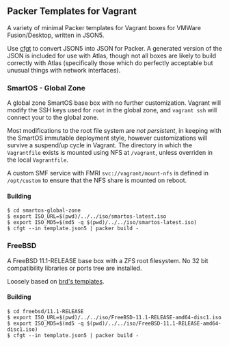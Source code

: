 ## Packer Templates for Vagrant

A variety of minimal Packer templates for Vagrant boxes for VMWare Fusion/Desktop, written in JSON5.

Use [cfgt](github.com/sean-/cfgt) to convert JSON5 into JSON for Packer. A generated version of the
JSON is included for use with Atlas, though not all boxes are likely to build correctly with Atlas
(specifically those which do perfectly acceptable but unusual things with network interfaces).

### SmartOS - Global Zone

A global zone SmartOS base box with no further customization. Vagrant will modify the SSH keys used
for `root` in the global zone, and `vagrant ssh` will connect your to the global zone.
	
Most modifications to the root file system are _not persistent_, in keeping with the SmartOS
immutable deployment style, however customizations will survive a suspend/up cycle in Vagrant. The
directory in which the `Vagrantfile` exists is mounted using NFS at `/vagrant`, unless overriden in
the local `Vagrantfile`.

A custom SMF service with FMRI `svc://vagrant/mount-nfs` is defined  in `/opt/custom` to ensure that
the NFS share is mounted on reboot.

#### Building

```shell
$ cd smartos-global-zone
$ export ISO_URL=$(pwd)/../../iso/smartos-latest.iso
$ export ISO_MD5=$(md5 -q $(pwd)/../../iso/smartos-latest.iso)
$ cfgt --in template.json5 | packer build -
```

### FreeBSD

A FreeBSD 11.1-RELEASE base box with a ZFS root filesystem. No 32 bit compatibility libraries or
ports tree are installed.

Loosely based on [brd's templates](https://github.com/brd/packer-freebsd).

#### Building

```shell
$ cd freebsd/11.1-RELEASE
$ export ISO_URL=$(pwd)/../../iso/FreeBSD-11.1-RELEASE-amd64-disc1.iso
$ export ISO_MD5=$(md5 -q $(pwd)/../../iso/FreeBSD-11.1-RELEASE-amd64-disc1.iso)
$ cfgt --in template.json5 | packer build -
```
